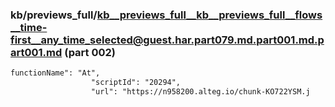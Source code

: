 ### kb/previews_full/kb__previews_full__kb__previews_full__flows__time-first__any_time_selected@guest.har.part079.md.part001.md.part001.md (part 002)

```md
functionName": "At",
                  "scriptId": "20294",
                  "url": "https://n958200.alteg.io/chunk-KO722YSM.j
```

```
